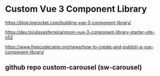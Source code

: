 # Custom Vue 3 Component Library
https://blog.logrocket.com/building-vue-3-component-library/

https://dev.to/ulissesferreira/moon-vue-3-component-library-starter-vite-o52

https://www.freecodecamp.org/news/how-to-create-and-publish-a-vue-component-library/

## github repo custom-carousel (sw-carousel)